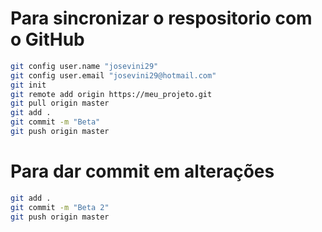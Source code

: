 # Para sincronizar o respositorio com o GitHub
```bash
git config user.name "josevini29"
git config user.email "josevini29@hotmail.com"
git init
git remote add origin https://meu_projeto.git
git pull origin master
git add .
git commit -m "Beta"
git push origin master
```

# Para dar commit em alterações
```bash
git add .
git commit -m "Beta 2"
git push origin master
```

